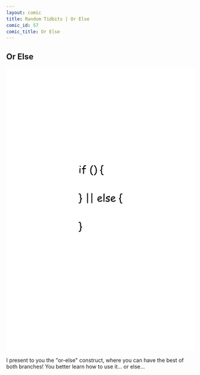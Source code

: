 ```yaml
---
layout: comic
title: Random Tidbits | Or Else
comic_id: 57
comic_title: Or Else
---
```


## Or Else

<img id="img57" src="/assets/images/57.png">

I present to you the "or-else" construct, where you can have the best of both branches! You better learn how to use it... or else...
